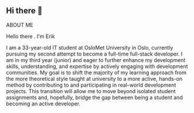 ## Hi there 👋

ABOUT ME

Hello there <emoji>. I'm Erik


I am a 33-year-old IT student at OsloMet University in Oslo, currently pursuing my second attempt to become a full-time full-stack developer. I am in my third year (junior) and eager to further enhance my development skills, understanding, and expertise by actively engaging with development communities. My goal is to shift the majority of my learning approach from the more theoretical style taught at university to a more active, hands-on method by contributing to and participating in real-world development projects. This transition will allow me to move beyond isolated student assignments and, hopefully, bridge the gap between being a student and becoming an active developer.

<!--
I'm currently looking for:

- A project to learn from and develop my skills
- Skills to contribute to development communities like Github
- Directly or indirectly a form of guidance and mentorship by others by engaging in communites


TECH STACK
Java
Python

Javascript
Html
Css
JQuery

MySql
MariaDB

Bash-scripting

Docker
Spring boot

PERSONAL MOTIVATION
Adding a sentence about why you’re passionate about development can make your introduction more memorable. For example:
	
	"I’m driven by a passion for creating functional and user-friendly applications that solve 	real-world problems."


**erska3276/erska3276** is a ✨ _special_ ✨ repository because its `README.md` (this file) appears on your GitHub profile.

Here are some ideas to get you started:

- 🔭 I’m currently working on ...
- 🌱 I’m currently learning ...
- 👯 I’m looking to collaborate on ...
- 🤔 I’m looking for help with ...
- 💬 Ask me about ...
- 📫 How to reach me: ...
- 😄 Pronouns: ...
- ⚡ Fun fact: ...
-->
